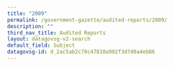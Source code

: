 ```yaml
---
title: "2009"
permalink: /government-gazette/audited-reports/2009/
description: ""
third_nav_title: Audited Reports
layout: datagovsg-v2-search
default_field: Subject
datagovsg-id: d_2ac5ab2c70c47810a902f3d7d0a4eb86
---
```

